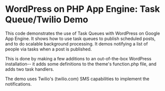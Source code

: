 # WordPress on PHP App Engine: Task Queue/Twilio Demo #

This code demonstrates the use of Task Queues with WordPress on Google App Engine.  It shows how to use task queues to publish scheduled posts, and to do scalable background processing.  It demos notifying a list of people via tasks when a post is published.  

This is done by making a few additions to an out-of-the-box WordPress installation-- it adds some definitions to the theme's function.php file, and adds two task handlers.

The demo uses Twilio's (twilio.com) SMS capabilities to implement the notifications.
